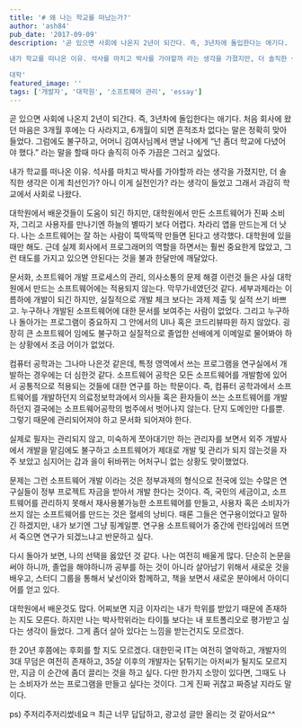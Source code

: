```yaml
---
title: '# 왜 나는 학교를 떠났는가?'
author: 'ash84'
pub_date: '2017-09-09'
description: '곧 있으면 사회에 나온지 2년이 되간다. 즉, 3년차에 돌입한다는 애기다. 처음 회사에 왔던 마음은 3개월 후에는 다 사라지고, 6개월이 되면 흔적조차 없다는 말은 정확히 맞아 들었다. 그럼에도 불구하고, 어머니 김여사님께서 맨날 나에게 “넌 좀더 학교에 다녔어야 했다.” 라는 말을 할때 마다 솔직히 아주 가끔은 그러고 싶었다. 

내가 학교를 떠나온 이유. 석사를 마치고 박사를 가야할까 라는 생각을 가졌지만, 더 솔직한 생각은 이게 최선인가? 아니 이게 실전인가? 라는 생각이 들었고 그래서 과감히 학교에서 사회로 나왔다. 

대학'
featured_image: ''
tags: ['개발자', '대학원', '소프트웨어 관리', 'essay']
---
```


곧 있으면 사회에 나온지 2년이 되간다. 즉, 3년차에 돌입한다는 애기다. 처음 회사에 왔던 마음은 3개월 후에는 다 사라지고, 6개월이 되면 흔적조차 없다는 말은 정확히 맞아 들었다. 그럼에도 불구하고, 어머니 김여사님께서 맨날 나에게 “넌 좀더 학교에 다녔어야 했다.” 라는 말을 할때 마다 솔직히 아주 가끔은 그러고 싶었다. 

내가 학교를 떠나온 이유. 석사를 마치고 박사를 가야할까 라는 생각을 가졌지만, 더 솔직한 생각은 이게 최선인가? 아니 이게 실전인가? 라는 생각이 들었고 그래서 과감히 학교에서 사회로 나왔다. 

대학원에서 배운것들이 도움이 되긴 하지만, 대학원에서 만든 소프트웨어가 진짜 소비자, 그리고 사용자를 만나기엔 하늘의 별따기 보다 어렵다. 차라리 앱을 만드는게 더 낫다. 나는 소프트웨어는 잘 하는 사람이 뚝딱뚝딱 만들면 된다고 생각했다. 대학원에 있을때만 해도. 근데 실제 회사에서 프로그래머의 역할을 하면서는 훨씬 중요한게 많았고, 그런 태도를 가지고 있으면 안된다는 것을 불과 한달만에 깨달았다. 

문서화, 소프트웨어 개발 프로세스의 관리, 의사소통의 문제 해결 이런것 들은 사실 대학원에서 만드는 소프트웨어에는 적용되지 않는다. 막무가네였던것 같다. 세부과제라는 이름하에 개발이 되긴 하지만, 실질적으로 개발 체크 보다는 과제 제출 및 실적 쓰기 바쁘고. 누구하나 개발된 소프트웨어에 대한 문서를 보여주는 사람이 없었다. 그리고 누구하나 돌아가는 프로그램이 중요하지 그 안에서의 UI나 혹은 코드리뷰따윈 하지 않았다. 굉장히 큰 소프트웨어 임에도 불구하고 실질적으로 졸업한 선배에게 이메일로 물어봐야 하는 상황에서 조금 어이가 없었다. 

컴퓨터 공학과는 그나마 나은것 같은데, 특정 영역에서 쓰는 프로그램을 연구실에서 개발하는 경우에는 더 심한것 같다. 소프트웨어 공학은 모든 소프트웨어를 개발함에 있어서 공통적으로 적용되는 것들에 대한 연구를 하는 학문이다. 즉, 컴퓨터 공학과에서 소프트웨어를 개발하던지 의료정보학과에서 의사들 혹은 환자들이 쓰는 소프트웨어를 개발하던지 결국에는 소프트웨어공학의 범주에서 벗어나지 않는다. 단지 도메인만 다를뿐. 그렇기 때문에 관리되어져야 하고 문서화 되어져야 한다. 

실제로 필자는 관리되지 않고, 미숙하게 쪼아대기만 하는 관리자를 보면서 외주 개발사에서 개발을 맡김에도 불구하고 소프트웨어가 제대로 개발 및 관리가 되지 않는것을 자주 보았고 심지어는 갑과 을이 뒤바뀌는 어처구니 없는 상황도 맞이했었다. 

문제는 그런 소프트웨어 개발 이라는 것은 정부과제의 형식으로 전국에 있는 수많은 연구실들이 정부 프로젝트 자금을 받아서 개발 한다는 것이다. 즉, 국민의 세금이고, 소프트웨어를 관리하지 못해서 재사용불가능한 소프트웨어를 만들고, 사용자 혹은 소비자가 쓰지 않는 소프트웨어를 만드는 것은 혈세의 낭비다. 때론 그들은 연구용이었다고 말하긴 하겠지만, 내가 보기엔 그냥 핑계일뿐. 연구용 소프트웨어가 중간에 런타임에러 뜨면서 죽으면 연구가 되겠느냐고 반문하고 싶다. 

다시 돌아가 보면, 나의 선택을 옳았던 것 같다. 나는 여전히 배울게 많다. 단순히 논문을 써야 하니까, 졸업을 해야하니까 공부를 하는 것이 아니라 살아남기 위해서 새로운 것을 배우고, 스터디 그룹을 통해서 낯선이와 함께하고, 책을 보면서 새로운 분야에서 아이디어를 얻고 있다. 

대학원에서 배운것도 많다. 어찌보면 지금 이자리는 내가 학위를 받았기 때문에 존재하는 지도 모른다. 하지만 나는 박사학위라는 타이틀 보다는 내 포트폴리오로 평가받고 싶다는 생각이 들었다. 그게 좀더 살아 있다는 느낌을 받는건지도 모르겠다. 

한 20년 후쯤에는 후회를 할 지도 모르겠다. 대한민국 IT는 여전히 열악하고, 개발자의 3대 무덤은 여전히 존재하고, 35살 이후의 개발자는 닭튀기는 아저씨가 될지도 모르지만, 지금 이 순간에 좀더 끌리는 것을 하고 싶다. 다만 한가지 소망이 있다면, 그때도 나는 소비자가 쓰는 프로그램을 만들고 싶다는 것이다. 그게 진짜 귀찮고 짜증날 지라도 말이다. 

ps) 주저리주저리썼네요ㅋ 최근 너무 답답하고, 광고성 글만 올리는 것 같아서요^^ 
